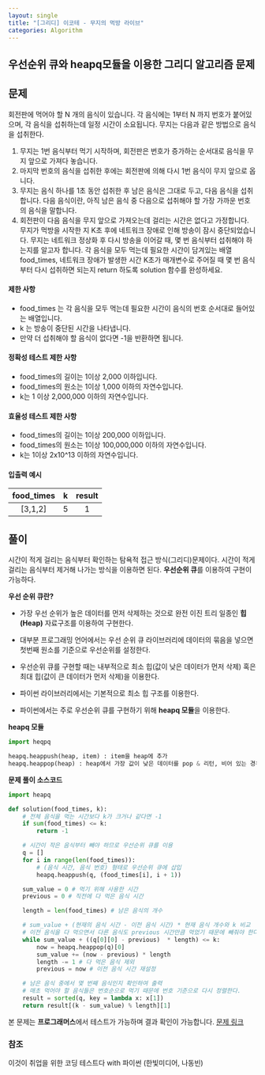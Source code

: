 ```yaml
---
layout: single
title: "[그리디] 이코테 - 무지의 먹방 라이브"
categories: Algorithm
---
```


## 우선순위 큐와 heapq모듈을 이용한 그리디 알고리즘 문제

## 문제

회전판에 먹어야 할 N 개의 음식이 있습니다. 각 음식에는 1부터 N 까지 번호가 붙어있으며,
각 음식을 섭취하는데 일정 시간이 소요됩니다. 무지는 다음과 같은 방법으로 음식을 섭취한다.

1. 무지는 1번 음식부터 먹기 시작하며, 회전판은 번호가 증가하는 순서대로 음식을 무지 앞으로 가져다 놓습니다.
2. 마지막 번호의 음식을 섭취한 후에는 회전판에 의해 다시 1번 음식이 무지 앞으로 옵니다.
3. 무지는 음식 하나를 1초 동안 섭취한 후 남은 음식은 그대로 두고, 다음 음식을 섭취합니다.
   다음 음식이란, 아직 남은 음식 중 다음으로 섭취해야 할 가장 가까운 번호의 음식을 말합니다.
4. 회전판이 다음 음식을 무지 앞으로 가져오는데 걸리는 시간은 없다고 가정합니다.
   무지가 먹방을 시작한 지 K초 후에 네트워크 장애로 인해 방송이 잠시 중단되었습니다.
   무지는 네트워크 정상화 후 다시 방송을 이어갈 때, 몇 번 음식부터 섭취해야 하는지를 알고자 합니다.
   각 음식을 모두 먹는데 필요한 시간이 담겨있는 배열 food_times, 네트워크 장애가 발생한 시간 K초가 매개변수로
   주어질 때 몇 번 음식부터 다시 섭취하면 되는지 return 하도록 solution 함수를 완성하세요.

#### 제한 사항

- food_times 는 각 음식을 모두 먹는데 필요한 시간이 음식의 번호 순서대로 들어있는 배열입니다.
- k 는 방송이 중단된 시간을 나타냅니다.
- 만약 더 섭취해야 할 음식이 없다면 -1을 반환하면 됩니다.

#### 정확성 테스트 제한 사항

- food_times의 길이는 1이상 2,000 이하입니다.
- food_times의 원소는 1이상 1,000 이하의 자연수입니다.
- k는 1 이상 2,000,000 이하의 자연수입니다.

#### 효율성 테스트 제한 사항

- food_times의 길이는 1이상 200,000 이하입니다.
- food_times의 원소는 1이상 100,000,000 이하의 자연수입니다.
- k는 1이상 2x10^13 이하의 자연수입니다.

#### 입출력 예시

| food_times |  k  | result |
| :--------: | :-: | :----: |
|  [3,1,2]   |  5  |   1    |

## 풀이

시간이 적게 걸리는 음식부터 확인하는 탐욕적 접근 방식(그리디)문제이다.
시간이 적게 걸리는 음식부터 제거해 나가는 방식을 이용하면 된다.
**우선순위 큐**를 이용하여 구현이 가능하다.

**우선 순위 큐란?**

- 가장 우선 순위가 높은 데이터를 먼저 삭제하는 것으로 완전 이진 트리 일종인 **힙(Heap)** 자료구조를 이용하여 구현한다.

- 대부분 프로그래밍 언어에서는 우선 순위 큐 라이브러리에 데이터의 묶음을 넣으면 첫번째 원소를 기준으로 우선순위를 설정한다.

- 우선순위 큐를 구현할 때는 내부적으로 최소 힙(값이 낮은 데이터가 먼저 삭제) 혹은 최대 힙(값이 큰 데이터가 먼저 삭제)을 이용한다.

- 파이썬 라이브러리에서는 기본적으로 최소 힙 구조를 이용한다.

- 파이썬에서는 주로 우선순위 큐를 구현하기 위해 **heapq 모듈**을 이용한다.

**heapq 모듈**

```python
import heqpq

heapq.heappush(heap, item) : item을 heap에 추가
heapq.heappop(heap) : heap에서 가장 값이 낮은 데이터를 pop & 리턴, 비어 있는 경우 IndexError가 호출
```

**문제 풀이 소스코드**

```python
import heapq

def solution(food_times, k):
    # 전체 음식을 먹는 시간보다 k가 크거나 같다면 -1
    if sum(food_times) <= k:
        return -1

    # 시간이 작은 음식부터 빼야 하므로 우선순위 큐를 이용
    q = []
    for i in range(len(food_times)):
        # (음식 시간, 음식 번호) 형태로 우선순위 큐에 삽입
        heapq.heappush(q, (food_times[i], i + 1))

    sum_value = 0 # 먹기 위해 사용한 시간
    previous = 0 # 직전에 다 먹은 음식 시간

    length = len(food_times) # 남은 음식의 개수

    # sum_value + (현재의 음식 시간 - 이전 음식 시간) * 현재 음식 개수와 k 비교
    # 이전 음식을 다 먹으면서 다른 음식도 previous 시간만큼 먹었기 때문에 빼줘야 한다.
    while sum_value + ((q[0][0] - previous)  * length) <= k:
        now = heapq.heappop(q)[0]
        sum_value += (now - previous) * length
        length -= 1 # 다 먹은 음식 제외
        previous = now # 이전 음식 시간 재설정

    # 남은 음식 중에서 몇 번째 음식인지 확인하여 출력
    # 매초 먹어야 할 음식들은 번호순으로 먹기 때문에 번호 기준으로 다시 정렬한다.
    result = sorted(q, key = lambda x: x[1])
    return result[(k - sum_value) % length][1]
```

본 문제는 **프로그래머스**에서 테스트가 가능하며 결과 확인이 가능합니다.
[문제 링크](https://school.programmers.co.kr/learn/courses/30/lessons/42891?language=python3)

### 참조

이것이 취업을 위한 코딩 테스트다 with 파이썬 (한빛미디어, 나동빈)
